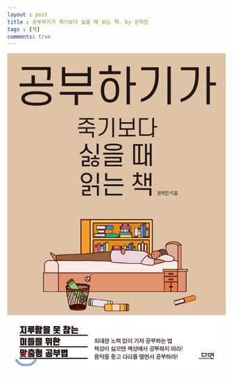```yaml
---
layout : post
title : 공부하기가 죽기보다 싫을 때 읽는 책. by 권혁진
tags : [책]
comments: true
---
```


![공부하기가 죽기보다 싫을 떄 읽는 책](../images/book-5.jpg)
